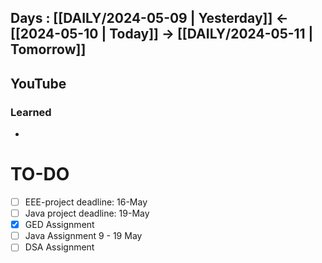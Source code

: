 ## Days : [[DAILY/2024-05-09 | Yesterday]]  <- [[2024-05-10 | Today]]  -> [[DAILY/2024-05-11 | Tomorrow]]


## YouTube


### Learned
- 

# TO-DO

- [ ] EEE-project deadline: 16-May
- [ ] Java project deadline: 19-May
- [x] GED Assignment
- [ ] Java Assignment 9 - 19 May
- [ ] DSA Assignment